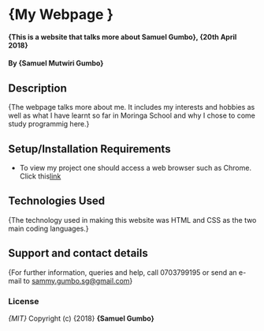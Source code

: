 # {My Webpage }
#### {This is a website that talks more about Samuel Gumbo}, {20th April 2018}
#### By **{Samuel Mutwiri Gumbo}**
## Description
{The webpage talks more about me. It includes my interests and hobbies as well as what I have learnt so far in Moringa School and why I chose to come study programmig here.}
## Setup/Installation Requirements
* To view my project one should access a web browser such as Chrome. Click this<a href="https://github.com/Gumbz404/my-webpage.git">link</a>
## Technologies Used
{The technology used in making this website was HTML and CSS as the two main coding languages.}
## Support and contact details
{For further information, queries and help, call 0703799195 or send an e-mail to sammy.gumbo.sg@gmail.com}
### License
*{MIT}*
Copyright (c) {2018} **{Samuel Gumbo}**
